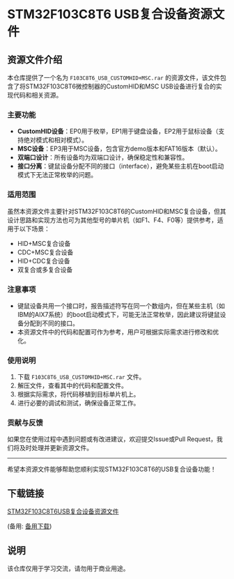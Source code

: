 # STM32F103C8T6 USB复合设备资源文件

## 资源文件介绍

本仓库提供了一个名为 `F103C8T6_USB_CUSTOMHID+MSC.rar` 的资源文件，该文件包含了将STM32F103C8T6微控制器的CustomHID和MSC USB设备进行复合的实现代码和相关资源。

### 主要功能

- **CustomHID设备**：EP0用于枚举，EP1用于键盘设备，EP2用于鼠标设备（支持绝对模式和相对模式）。
- **MSC设备**：EP3用于MSC设备，包含官方demo版本和FAT16版本（默认）。
- **双端口设计**：所有设备均为双端口设计，确保稳定性和兼容性。
- **接口分离**：键鼠设备分配不同的接口（interface），避免某些主机在boot启动模式下无法正常枚举的问题。

### 适用范围

虽然本资源文件主要针对STM32F103C8T6的CustomHID和MSC复合设备，但其设计思路和实现方法也可为其他型号的单片机（如F1、F4、F0等）提供参考，适用于以下场景：

- HID+MSC复合设备
- CDC+MSC复合设备
- HID+CDC复合设备
- 双复合或多复合设备

### 注意事项

- 键鼠设备共用一个接口时，报告描述符写在同一个数组内，但在某些主机（如IBM的AIX7系统）的boot启动模式下，可能无法正常枚举，因此建议将键鼠设备分配到不同的接口。
- 本资源文件中的代码和配置可作为参考，用户可根据实际需求进行修改和优化。

### 使用说明

1. 下载 `F103C8T6_USB_CUSTOMHID+MSC.rar` 文件。
2. 解压文件，查看其中的代码和配置文件。
3. 根据实际需求，将代码移植到目标单片机上。
4. 进行必要的调试和测试，确保设备正常工作。

### 贡献与反馈

如果您在使用过程中遇到问题或有改进建议，欢迎提交Issue或Pull Request，我们将及时处理并更新资源文件。

---

希望本资源文件能够帮助您顺利实现STM32F103C8T6的USB复合设备功能！

## 下载链接
[STM32F103C8T6USB复合设备资源文件](https://pan.quark.cn/s/bc29ca675d08) 

(备用: [备用下载](https://pan.baidu.com/s/1k1pI6Gsbg_C1KQWDxGN85g?pwd=1234))

## 说明

该仓库仅用于学习交流，请勿用于商业用途。
